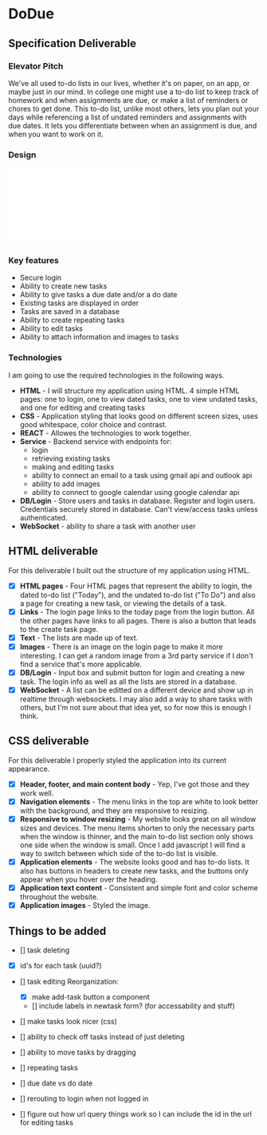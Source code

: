 # DoDue

## Specification Deliverable

### Elevator Pitch

We've all used to-do lists in our lives, whether it's on paper, on an app, or maybe just in our mind. In college one might use a to-do list to keep track of homework and when assignments are due, or make a list of reminders or chores to get done. This to-do list, unlike most others, lets you plan out your days while referencing a list of undated reminders and assignments with due dates. It lets you differentiate between when an assignment is due, and when you want to work on it.

### Design

![application design including 4 main html pages](specificationDesign.pdf)

### Key features

- Secure login
- Ability to create new tasks
- Ability to give tasks a due date and/or a do date
- Existing tasks are displayed in order
- Tasks are saved in a database
- Ability to create repeating tasks
- Ability to edit tasks
- Ability to attach information and images to tasks

### Technologies

I am going to use the required technologies in the following ways.

- **HTML** - I will structure my application using HTML. 4 simple HTML pages: one to login, one to view dated tasks, one to view undated tasks, and one for editing and creating tasks
- **CSS** - Application styling that looks good on different screen sizes, uses good whitespace, color choice and contrast.
- **REACT** - Allowes the technologies to work together.
- **Service** - Backend service with endpoints for:
  - login
  - retrieving existing tasks
  - making and editing tasks
  - ability to connect an email to a task using gmail api and outlook api
  - ability to add images
  - ability to connect to google calendar using google calendar api
- **DB/Login** - Store users and tasks in database. Register and login users. Credentials securely stored in database. Can't view/access tasks unless authenticated.
- **WebSocket** - ability to share a task with another user

## HTML deliverable
For this deliverable I built out the structure of my application using HTML.

- [x] **HTML pages** - Four HTML pages that represent the ability to login, the dated to-do list ("Today"), and the undated to-do list ("To Do") and also a page for creating a new task, or viewing the details of a task.
- [x] **Links** - The login page links to the today page from the login button. All the other pages have links to all pages. There is also a button that leads to the create task page.
- [x] **Text** - The lists are made up of text.
- [X] **Images** - There is an image on the login page to make it more interesting. I can get a random image from a 3rd party service if I don't find a service that's more applicable.
- [x] **DB/Login** - Input box and submit button for login and creating a new task. The login info as well as all the lists are stored in a database.
- [x] **WebSocket** - A list can be editted on a different device and show up in realtime through websockets. I may also add a way to share tasks with others, but I'm not sure about that idea yet, so for now this is enough I think.

## CSS deliverable
For this deliverable I properly styled the application into its current appearance.

- [x] **Header, footer, and main content body** - Yep, I've got those and they work well.
- [x] **Navigation elements** - The menu links in the top are white to look better with the background, and they are responsive to resizing.
- [x] **Responsive to window resizing** - My website looks great on all window sizes and devices. The menu items shorten to only the necessary parts when the window is thinner, and the main to-do list section only shows one side when the window is small. Once I add javascript I will find a way to switch between which side of the to-do list is visible.
- [x] **Application elements** - The website looks good and has to-do lists. It also has buttons in headers to create new tasks, and the buttons only appear when you hover over the heading.
- [x] **Application text content** - Consistent and simple font and color scheme throughout the website.
- [X] **Application images** - Styled the image.

## Things to be added
- [] task deleting
- [X] id's for each task (uuid?)
- [] task editing
Reorganization:
  - [X] make add-task button a component
  - [] include labels in newtask form? (for accessability and stuff)

- [] make tasks look nicer (css)
- [] ability to check off tasks instead of just deleting
- [] ability to move tasks by dragging
- [] repeating tasks
- [] due date vs do date
- [] rerouting to login when not logged in
- [] figure out how url query things work so I can include the id in the url for editing tasks
